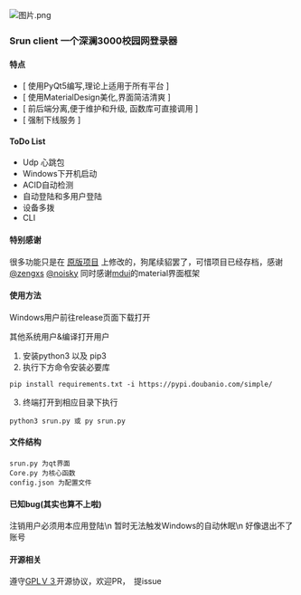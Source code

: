 ![图片.png](https://i.loli.net/2020/09/19/O8fkjm5LHPx1B76.png)
### Srun client 一个深澜3000校园网登录器
#### 特点
- [ 使用PyQt5编写,理论上适用于所有平台 ]
- [ 使用MaterialDesign美化,界面简洁清爽 ]
- [ 前后端分离,便于维护和升级, 函数库可直接调用 ]
- [ 强制下线服务 ]
#### ToDo List
- Udp 心跳包
- Windows下开机启动
- ACID自动检测
- 自动登陆和多用户登陆
- 设备多拨
- CLI
#### 特别感谢
很多功能只是在 [原版项目](https://github.com/ehaut/srun3k-client/tree/pyqt5) 上修改的，狗尾续貂罢了，可惜项目已经存档，感谢[@zengxs](https://github.com/zengxs) [@noisky](https://github.com/noisky)
同时感谢[mdui](https://github.com/zdhxiong/mdui)的material界面框架
#### 使用方法
Windows用户前往release页面下载打开

其他系统用户&编译打开用户
1. 安装python3 以及 pip3
2. 执行下方命令安装必要库
```
pip install requirements.txt -i https://pypi.doubanio.com/simple/
```
3. 终端打开到相应目录下执行
```
python3 srun.py 或 py srun.py
```
#### 文件结构
```
srun.py 为qt界面
Core.py 为核心函数
config.json 为配置文件
```
#### 已知bug(其实也算不上啦)
注销用户必须用本应用登陆\n
暂时无法触发Windows的自动休眠\n
好像退出不了账号
#### 开源相关
遵守[GPLＶ３](https://github.com/peterpei1186861238/Srun3k-PyQt/blob/master/LICENSE)开源协议，欢迎PR，　提issue





